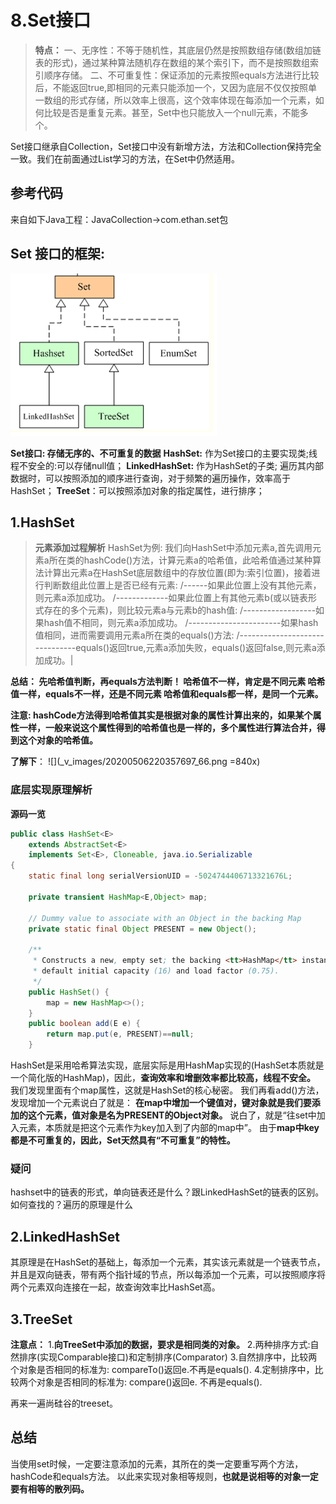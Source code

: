 # 8.Set接口


>**特点：**
>一、无序性：不等于随机性，其底层仍然是按照数组存储(数组加链表的形式)，通过某种算法随机存在数组的某个索引下，而不是按照数组索引顺序存储。
>二、不可重复性：保证添加的元素按照equals方法进行比较后，不能返回true,即相同的元素只能添加一个，又因为底层不仅仅按照单一数组的形式存储，所以效率上很高，这个效率体现在每添加一个元素，如何比较是否是重复元素。甚至，Set中也只能放入一个null元素，不能多个。


 Set接口继承自Collection，Set接口中没有新增方法，方法和Collection保持完全一致。我们在前面通过List学习的方法，在Set中仍然适用。

## 参考代码
来自如下Java工程：JavaCollection->com.ethan.set包



## Set 接口的框架:

![](_v_images/20200506211052194_7377.png)

**Set接口: 存储无序的、不可重复的数据**
**HashSet:** 作为Set接口的主要实现类;线程不安全的:可以存储null值；
**LinkedHashSet:** 作为HashSet的子类; 遍历其内部数据时，可以按照添加的顺序进行查询，对于频繁的遍历操作，效率高于HashSet；
**TreeSet**：可以按照添加对象的指定属性，进行排序；





## 1.HashSet

>**元素添加过程解析**
HashSet为例:
我们向HashSet中添加元素a,首先调用元素a所在类的hashCode()方法，计算元素a的哈希值，此哈希值通过某种算法计算出元素a在HashSet底层数组中的存放位置(即为:索引位置)，接着进行判断数组此位置上是否已经有元素:
/------如果此位置上没有其他元素，则元素a添加成功。
/-------------如果此位置上有其他元素b(或以链表形式存在的多个元素)，则比较元素a与元素b的hash值:
/------------------如果hash值不相同，则元素a添加成功。
/-----------------------如果hash值相同，进而需要调用元素a所在类的equals()方法:
/-------------------------------equals()返回true,元素a添加失败，equals()返回false,则元素a添加成功。|


**总结：
先哈希值判断，再equals方法判断！
哈希值不一样，肯定是不同元素
哈希值一样，equals不一样，还是不同元素
哈希值和equals都一样，是同一个元素。**


**注意: hashCode方法得到哈希值其实是根据对象的属性计算出来的，如果某个属性一样，一般来说这个属性得到的哈希值也是一样的，多个属性进行算法合并，得到这个对象的哈希值。**

**了解下**：
![](_v_images/20200506220357697_66.png =840x)

### 底层实现原理解析

**源码一览**

```java
public class HashSet<E>
    extends AbstractSet<E>
    implements Set<E>, Cloneable, java.io.Serializable
{
    static final long serialVersionUID = -5024744406713321676L;

    private transient HashMap<E,Object> map;

    // Dummy value to associate with an Object in the backing Map
    private static final Object PRESENT = new Object();

    /**
     * Constructs a new, empty set; the backing <tt>HashMap</tt> instance has
     * default initial capacity (16) and load factor (0.75).
     */
    public HashSet() {
        map = new HashMap<>();
    }
    public boolean add(E e) {
        return map.put(e, PRESENT)==null;
    }

```

 HashSet是采用哈希算法实现，底层实际是用HashMap实现的(HashSet本质就是一个简化版的HashMap)，因此，**查询效率和增删效率都比较高，线程不安全。**
我们发现里面有个map属性，这就是HashSet的核心秘密。
我们再看add()方法，发现增加一个元素说白了就是：
**在map中增加一个键值对，键对象就是我们要添加的这个元素，值对象是名为PRESENT的Object对象。**
说白了，就是“往set中加入元素，本质就是把这个元素作为key加入到了内部的map中”。
由于**map中key都是不可重复的，因此，Set天然具有“不可重复”的特性。**

### 疑问
hashset中的链表的形式，单向链表还是什么？跟LinkedHashSet的链表的区别。
如何查找的？遍历的原理是什么





##  2.LinkedHashSet

其原理是在HashSet的基础上，每添加一个元素，其实该元素就是一个链表节点，并且是双向链表，带有两个指针域的节点，所以每添加一个元素，可以按照顺序将两个元素双向连接在一起，故查询效率比HashSet高。

## 3.TreeSet

**注意点：**
1.**向TreeSet中添加的数据，要求是相同类的对象。**
2.两种排序方式:自然排序(实现Comparable接口)和定制排序(Comparator)
3.自然排序中，比较两个对象是否相同的标准为: compareTo()返回e.不再是equals().
4.定制排序中，比较两个对象是否相同的标准为: compare()返回e. 不再是equals().


再来一遍尚硅谷的treeset。





















## 总结

当使用set时候，一定要注意添加的元素，其所在的类一定要重写两个方法，hashCode和equals方法。
以此来实现对象相等规则，**也就是说相等的对象一定要有相等的散列码。**











